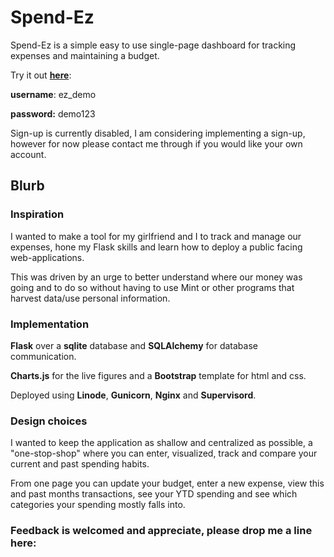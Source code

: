 # Spend-Ez

Spend-Ez is a simple easy to use single-page dashboard for tracking expenses and maintaining a budget.

Try it out [**here**](http://ez.wilsonmacleod.com/spend-ez/login): 

**username**: ez_demo

**password:** demo123

Sign-up is currently disabled, I am considering implementing a sign-up, however for now please contact me through <website> if you would like your own account.
 
<gif> 

## Blurb

### Inspiration

I wanted to make a tool for my girlfriend and I to track and manage our expenses, hone my Flask skills and learn how to deploy a public facing web-applications.

This was driven by an urge to better understand where our money was going and to do so without having to use Mint or other programs that harvest data/use personal information.

### Implementation 

**Flask** over a **sqlite** database and **SQLAlchemy** for database communication. 

**Charts.js** for the live figures and a **Bootstrap** template for html and css.

Deployed using **Linode**, **Gunicorn**, **Nginx** and **Supervisord**. 

### Design choices

I wanted to keep the application as shallow and centralized as possible, a "one-stop-shop" where you can enter, visualized, track and compare your current and past spending habits. 

From one page you can update your budget, enter a new expense, view this and past months transactions, see your YTD spending and see which categories your spending mostly falls into.

### Feedback is welcomed and appreciate, please drop me a line here:
